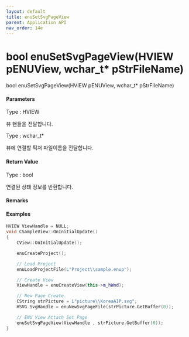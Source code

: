 ```yaml
---
layout: default
title: enuSetSvgPageView
parent: Application API
nav_order: 14e
---
```

# bool enuSetSvgPageView\(HVIEW pENUView, wchar\_t\* pStrFileName\)

bool enuSetSvgPageView\(HVIEW pENUView, wchar\_t\* pStrFileName\)

#### Parameters

Type : HVIEW

뷰 핸들을 전달합니다.

Type : wchar\_t\* 

뷰에 연결할 픽쳐 파일이름을 전달합니다. 



#### Return Value

Type : bool

연결된 상태 정보를 반환합니다.

#### Remarks



#### Examples

```cpp
HVIEW ViewHandle = NULL; 
void CSampleView::OnInitialUpdate() 
{ 
    CView::OnInitialUpdate(); 

    enuCreateProject(); 

    // Load Project
    enuLoadProjectFile(L"Project\\sample.enup"); 

    // Create View
    ViewHandle = enuCreateView(this->m_hWnd); 

    // New Page Create. 
    CString strPicture = L"picture\\KoreaAIP.svg"; 
    HSVG SvgHandle = enuNewSvgPageFile(strPicture.GetBuffer(0)); 

    // ENU View Attach Set Page 
    enuSetSvgPageView(ViewHandle , strPicture.GetBuffer(0)); 
}
```



